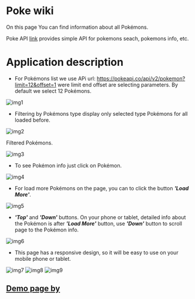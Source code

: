 # Poke wiki
On this page You can find information about all Pokémons.

Poke API [link](https://pokeapi.co/docs/v2.html) provides simple API for pokemons seach, pokemons info, etc.

# Application description 

+ For Pokémons list we use APi url: https://pokeapi.co/api/v2/pokemon?limit=12&offset=1 were limit end offset are selecting parameters. By default we select 12 Pokémons.

![img1](img/img_1.png)

+ Filtering by Pokémons type display only selected type Pokémons for all loaded before.

![img2](img/img_2.png)

Filtered Pokémons.

![img3](img/img_3.png)

+ To see Pokémon info just click on Pokémon.

![img4](img/img_4.png)

+ For load more Pokémons on the page, you can to click the button ***'Load More'***.

![img5](img/img_5.png)

+ ***'Top'*** and ***'Down'*** buttons. On your phone or tablet, detailed info about the Pokémon is after ***'Load More'*** button, use ***'Down'*** button to scroll page to the Pokémon info.

![img6](img/img_6.png)

+ This page has a responsive design, so it will be easy to use on your mobile phone or tablet.

![img7](img/img_7.png)
![img8](img/img_8.png)
![img9](img/img_9.png)

## [Demo page by](https://olenapauk.github.io/Pokemon_Api/)








